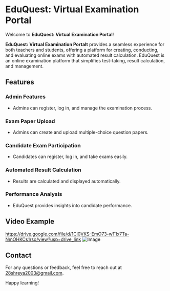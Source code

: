 # EduQuest: Virtual Examination Portal

Welcome to **EduQuest: Virtual Examination Portal**!

**EduQuest: Virtual Examination Portalt** provides a seamless experience for both teachers and students, offering a platform for 
creating, conducting, and evaluating online exams with automated result calculation. 
EduQuest is an online examination platform that simplifies test-taking, result calculation, and management.

## Features
### Admin Features
- Admins can register, log in, and manage the examination process.

### Exam Paper Upload
- Admins can create and upload multiple-choice question papers.

### Candidate Exam Participation
- Candidates can register, log in, and take exams easily.

### Automated Result Calculation
- Results are calculated and displayed automatically.

### Performance Analysis
- EduQuest provides insights into candidate performance.

## Video Example 
https://drive.google.com/file/d/1Ci0VKS-EmO73-wT1x7Ta-NmOHKCs1rso/view?usp=drive_link
![Image](https://github.com/user-attachments/assets/0ec8fb4c-a353-4f84-bbeb-06929a9f2554)

## Contact
For any questions or feedback, feel free to reach out at [28shreya2003@gmail.com](28shreya2003@gmail.com).


Happy learning!
